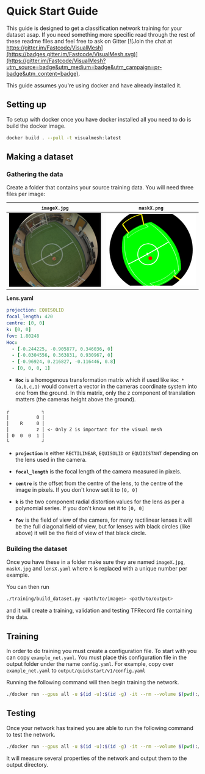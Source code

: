 # Quick Start Guide
This guide is designed to get a classification network training for your dataset asap.
If you need something more specific read through the rest of these readme files and feel free to ask on Gitter [![Join the chat at https://gitter.im/Fastcode/VisualMesh](https://badges.gitter.im/Fastcode/VisualMesh.svg)](https://gitter.im/Fastcode/VisualMesh?utm_source=badge&utm_medium=badge&utm_campaign=pr-badge&utm_content=badge).

This guide assumes you're using docker and have already installed it.

## Setting up
To setup with docker once you have docker installed all you need to do is build the docker image.
```sh
docker build . --pull -t visualmesh:latest
```

## Making a dataset

### Gathering the data
Create a folder that contains your source training data.
You will need three files per image:

|`imageX.jpg`|`maskX.png`|
|:-:|:-:|
|![Image](flavour/label/image.jpg)| ![Mask](flavour/label/mask.png)|
**Lens.yaml**
```yaml
projection: EQUISOLID
focal_length: 420
centre: [0, 0]
k: [0, 0]
fov: 1.80248
Hoc:
  - [-0.244225, -0.905877, 0.346036, 0]
  - [-0.0304556, 0.363831, 0.930967, 0]
  - [-0.96924, 0.216827, -0.116446, 0.8]
  - [0, 0, 0, 1]
```

- **`Hoc`** is a homogenous transformation matrix which if used like `Hoc * (a,b,c,1)` would convert a vector in the cameras coordinate system into one from the ground.
In this matrix, only the z component of translation matters (the cameras height above the ground).
```
┌            ┐
│          0 │
│    R     0 │
│          z │ <- Only Z is important for the visual mesh
│ 0  0  0  1 │
└            ┘
```
- **`projection`** is either `RECTILINEAR`, `EQUISOLID` or `EQUIDISTANT` depending on the lens used in the camera.

- **`focal_length`** is the focal length of the camera measured in pixels.

- **`centre`** is the offset from the centre of the lens, to the centre of the image in pixels.
If you don't know set it to `[0, 0]`

- **`k`** is the two component radial distortion values for the lens as per a polynomial series.
If you don't know set it to `[0, 0]`

- **`fov`** is the field of view of the camera, for many rectilinear lenses it will be the full diagonal field of view, but for lenses with black circles (like above) it will be the field of view of that black circle.

### Building the dataset
Once you have these in a folder make sure they are named `imageX.jpg`, `maskX.jpg` and `lensX.yaml` where `X` is replaced with a unique number per example.

You can then run
```sh
./training/build_dataset.py <path/to/images> <path/to/output>
```
and it will create a training, validation and testing TFRecord file containing the data.

## Training
In order to do training you must create a configuration file.
To start with you can copy `example_net.yaml`.
You must place this configuration file in the output folder under the name `config.yaml`.
For example, copy over `example_net.yaml` to `output/quickstart/v1/config.yaml`

Running the following command will then begin training the network.
```sh
./docker run --gpus all -u $(id -u):$(id -g) -it --rm --volume $(pwd):/workspace visualmesh:latest ./mesh.py train <path/to/output>
```

## Testing
Once your network has trained you are able to run the following command to test the network.
```sh
./docker run --gpus all -u $(id -u):$(id -g) -it --rm --volume $(pwd):/workspace visualmesh:latest ./mesh.py test <path/to/output>
```
It will measure several properties of the network and output them to the output directory.
